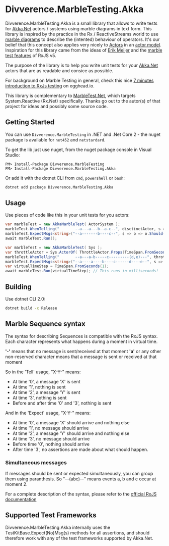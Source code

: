 # Divverence.MarbleTesting.Akka

Divverence.MarbleTesting.Akka is a small library that allows to write tests for [Akka.Net](https://github.com/akkadotnet/akka.net/) actors / systems using marble diagrams in text form.
This library is inspired by the practice in the Rx / ReactiveStreams world to use [marble diagrams](http://rxmarbles.com/) to describe the (intented) behaviour of operators.
It's our belief that this concept also applies very nicely to [Actors](https://petabridge.com/blog/akkadotnet-what-is-an-actor/) in an [actor model](https://en.wikipedia.org/wiki/Actor_model).
Inspiration for this library came from the ideas of [Erik Meijer](https://twitter.com/headinthebox) and the [marble test features](https://github.com/ReactiveX/rxjs/blob/master/doc/writing-marble-tests.md) of RxJS v5.

The purpose of the library is to help you write unit tests for your [Akka.Net](https://github.com/akkadotnet/akka.net/) actors that are as readable and consice as possible.

For background on Marble Testing in general, check this nice [7 minutes introduction to RxJs testing](https://egghead.io/lessons/rxjs-introduction-to-rxjs-marble-testing) on egghead.io.

This library is complementary to [MarbleTest.Net](https://github.com/alexvictoor/MarbleTest.Net), which targets System.Reactive (Rx.Net) specifically. Thanks go out to the autor(s) of that project for ideas and possibly some source code.

## Getting Started

You can use `Divverence.MarbleTesting` in .NET and .Net Core 2 - the nuget package is available for `net452` and `netstardard`.

To get the lib just use nuget, from the nuget package console in Visual Studio:

```posh
PM> Install-Package Divverence.MarbleTesting
PM> Install-Package Divverence.MarbleTesting.Akka
```

Or add it with the dotnet CLI from `cmd`, `powershell` or `bash`:

```sh
dotnet add package Divverence.MarbleTesting.Akka
```

## Usage

Use pieces of code like this in your unit tests for you actors:

```csharp
var marbleTest = new AkkaMarbleTest( ActorSystem );
marbleTest.WhenTelling("       --a---a---b--a-c--", disctinctActor, s => s);
marbleTest.ExpectMsgs<string>("--a-------b----c--", s => o => o.Should().Be(s));
await marbleTest.Run();
```

```csharp
var marbleTest = new AkkaMarbleTest( Sys );
var throttleActor = Sys.ActorOf( ThrottleActor.Props(TimeSpan.FromSeconds(5)) );
marbleTest.WhenTelling("       --a---a-b-----c---------(d,e)---", throttleActor, s => s);
marbleTest.ExpectMsgs<string>("--a----a----b----c------d----e--", s => o => o.Should().Be(s));
var virtualTimeStep = TimeSpan.FromSeconds(1);
await marbleTest.Run(virtualTimeStep); // This runs in milliseconds!
```

## Building

Use dotnet CLI 2.0:

```sh
dotnet build -c Release
```

## Marble Sequence syntax

The syntax for describing Sequences is compatible with the RxJS syntax.
Each character represents what happens during a moment in virtual time.

**'-'** means that no message is sent/received at that moment
**'a'** or any other non-reserved character means that a message is sent or received at that moment

So in the 'Tell' usage, "X-Y-" means:

- At time '0', a message 'X' is sent
- At time '1', nothing is sent
- At time '2', a message 'Y' is sent
- At time '3', nothing is sent
- Before and after time '0' and '3', nothing is sent

And in the 'Expect' usage, "X-Y-" means:

- At time '0', a message 'X' should arrive and nothing else
- At time '1', no message should arrive
- At time '2', a message 'Y' should arrive and nothing else
- At time '3', no message should arrive
- Before time '0', nothing should arrive
- After time '3', no assertions are made about what should happen.

### Simultaneous messages

If messages should be sent or expected simultaneously, you can group them using paranthesis.
So "--(abc)--" means events a, b and c occur at moment 2.

For a complete description of the syntax, please refer to the [official RxJS documentation](https://github.com/ReactiveX/rxjs/blob/master/doc/writing-marble-tests.md)

## Supported Test Frameworks

Divverence.MarbleTesting.Akka internally uses the TestKitBase.Expect(No)Msg(s) methods for all assertions, and should therefore work with any of the test frameworks supported by Akka.Net.
